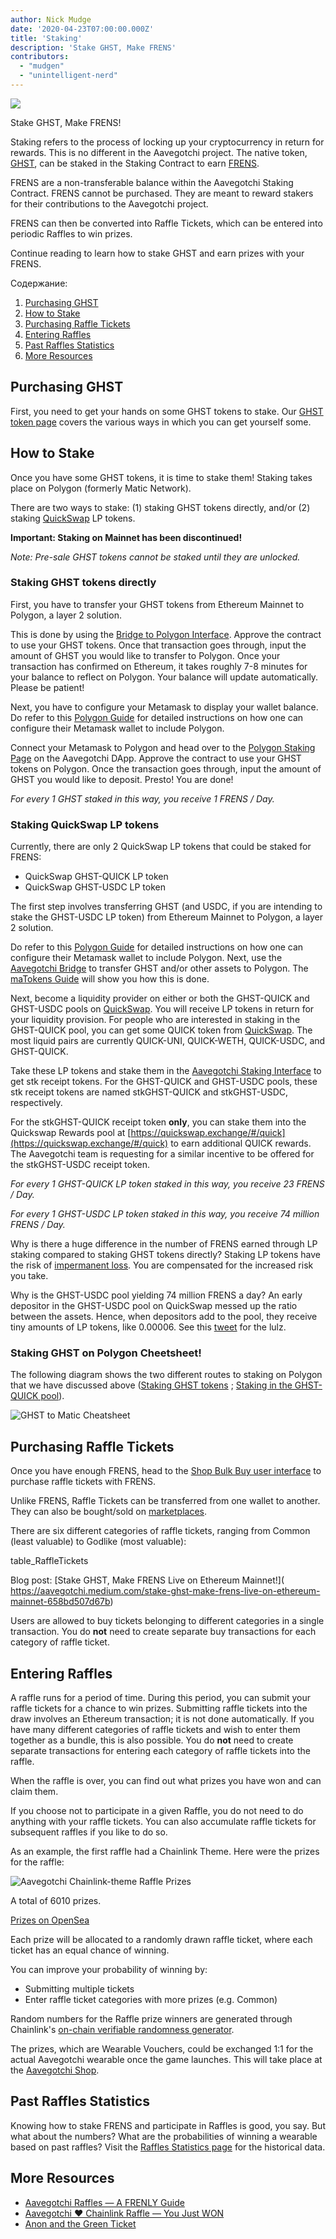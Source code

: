 ```yaml
---
author: Nick Mudge
date: '2020-04-23T07:00:00.000Z'
title: 'Staking'
description: 'Stake GHST, Make FRENS'
contributors:
  - "mudgen"
  - "unintelligent-nerd"
---
```



<div class="headerImageContainer">
<img class="headerImage" src="/staking/staking.png">
<p class="headerImageText">Stake GHST, Make FRENS!</p>
</div>

Staking refers to the process of locking up your cryptocurrency in return for rewards. This is no different in the Aavegotchi project. The native token, [GHST](/posts/ghst), can be staked in the Staking Contract to earn [FRENS](/posts/glossary#frens).

FRENS are a non-transferable balance within the Aavegotchi Staking Contract. FRENS cannot be purchased. They are meant to reward stakers for their contributions to the Aavegotchi project.

FRENS can then be converted into Raffle Tickets, which can be entered into periodic Raffles to win prizes.

Continue reading to learn how to stake GHST and earn prizes with your FRENS.

<div class="contentsBox">

Содержание:

<ol>
<li><a href=#purchasing-ghst>Purchasing GHST</a></li>
<li><a href=#how-to-stake>How to Stake</a></li>
<li><a href=#purchasing-raffle-tickets>Purchasing Raffle Tickets</a></li>
<li><a href=#entering-raffles>Entering Raffles</a></li>
<li><a href=#past-raffles-statistics>Past Raffles Statistics</a></li>
<li><a href=#more-resources>More Resources</a></li>
</ol>

</div>

## Purchasing GHST
First, you need to get your hands on some GHST tokens to stake. Our [GHST token page](/posts/ghst) covers the various ways in which you can get yourself some.

## How to Stake
Once you have some GHST tokens, it is time to stake them! Staking takes place on Polygon (formerly Matic Network).

There are two ways to stake: (1) staking GHST tokens directly, and/or (2) staking [QuickSwap](/glossary#quickswap) LP tokens.

**Important: Staking on Mainnet has been discontinued!**

*Note: Pre-sale GHST tokens cannot be staked until they are unlocked.*

### Staking GHST tokens directly

First, you have to transfer your GHST tokens from Ethereum Mainnet to Polygon, a layer 2 solution.

This is done by using the [Bridge to Polygon Interface](https://aavegotchi.com/bridge). Approve the contract to use your GHST tokens. Once that transaction goes through, input the amount of GHST you would like to transfer to Polygon. Once your transaction has confirmed on Ethereum, it takes roughly 7-8 minutes for your balance to reflect on Polygon. Your balance will update automatically. Please be patient!

Next, you have to configure your Metamask to display your wallet balance. Do refer to this [Polygon Guide](/polygon) for detailed instructions on how one can configure their Metamask wallet to include Polygon.

Connect your Metamask to Polygon and head over to the [Polygon Staking Page](https://aavegotchi.com/stake-polygon) on the Aavegotchi DApp. Approve the contract to use your GHST tokens on Polygon. Once the transaction goes through, input the amount of GHST you would like to deposit. Presto! You are done!

*For every 1 GHST staked in this way, you receive 1 FRENS / Day.*

### Staking QuickSwap LP tokens

Currently, there are only 2 QuickSwap LP tokens that could be staked for FRENS:

* QuickSwap GHST-QUICK LP token
* QuickSwap GHST-USDC LP token

The first step involves transferring GHST (and USDC, if you are intending to stake the GHST-USDC LP token) from Ethereum Mainnet to Polygon, a layer 2 solution.

Do refer to this [Polygon Guide](/polygon) for detailed instructions on how one can configure their Metamask wallet to include Polygon. Next, use the [Aavegotchi Bridge](https://aavegotchi.com/bridge) to transfer GHST and/or other assets to Polygon. The [maTokens Guide](/matokens) will show you how this is done.

Next, become a liquidity provider on either or both the GHST-QUICK and GHST-USDC pools on [QuickSwap](https://quickswap.exchange). You will receive LP tokens in return for your liquidity provision. For people who are interested in staking in the GHST-QUICK pool, you can get some QUICK token from [QuickSwap](https://quickswap.exchange). The most liquid pairs are currently QUICK-UNI, QUICK-WETH, QUICK-USDC, and GHST-QUICK.

Take these LP tokens and stake them in the [Aavegotchi Staking Interface](https://aavegotchi.com/stake-polygon) to get stk receipt tokens. For the GHST-QUICK and GHST-USDC pools, these stk receipt tokens are named stkGHST-QUICK and stkGHST-USDC, respectively.

For the stkGHST-QUICK receipt token **only**, you can stake them into the Quickswap Rewards pool at [https://quickswap.exchange/#/quick](https://quickswap.exchange/#/quick) to earn additional QUICK rewards. The Aavegotchi team is requesting for a similar incentive to be offered for the stkGHST-USDC receipt token.

*For every 1 GHST-QUICK LP token staked in this way, you receive 23 FRENS / Day.*

*For every 1 GHST-USDC LP token staked in this way, you receive 74 million FRENS / Day.*

Why is there a huge difference in the number of FRENS earned through LP staking compared to staking GHST tokens directly? Staking LP tokens have the risk of [impermanent loss](/glossary#impermanent-loss). You are compensated for the increased risk you take.

Why is the GHST-USDC pool yielding 74 million FRENS a day? An early depositor in the GHST-USDC pool on QuickSwap messed up the ratio between the assets. Hence, when depositors add to the pool, they receive tiny amounts of LP tokens, like 0.00006. See this [tweet](https://twitter.com/coderdannn/status/1362423402871447554) for the lulz.

### Staking GHST on Polygon Cheetsheet!

The following diagram shows the two different routes to staking on Polygon that we have discussed above (<a href=#staking-ghst-tokens-directly>Staking GHST tokens</a> ; <a href=#staking-in-the-ghst-quick-pool-on-quickswap>Staking in the GHST-QUICK pool</a>).

<img class = "bodyImage" src = "/staking/GHST-to-Matic-Cheatsheet.png" alt = "GHST to Matic Cheatsheet" />

## Purchasing Raffle Tickets

Once you have enough FRENS, head to the [Shop Bulk Buy user interface](https://aavegotchi.com/tickets) to purchase raffle tickets with FRENS.

Unlike FRENS, Raffle Tickets can be transferred from one wallet to another. They can also be bought/sold on [marketplaces](/marketplace).

There are six different categories of raffle tickets, ranging from Common (least valuable) to Godlike (most valuable):

table_RaffleTickets

Blog post: \[Stake GHST, Make FRENS Live on Ethereum Mainnet!\]( https://aavegotchi.medium.com/stake-ghst-make-frens-live-on-ethereum-mainnet-658bd507d67b)

Users are allowed to buy tickets belonging to different categories in a single transaction. You do **not** need to create separate buy transactions for each category of raffle ticket.

## Entering Raffles

A raffle runs for a period of time. During this period, you can submit your raffle tickets for a chance to win prizes. Submitting raffle tickets into the draw involves an Ethereum transaction; it is not done automatically. If you have many different categories of raffle tickets and wish to enter them together as a bundle, this is also possible. You do **not** need to create separate transactions for entering each category of raffle tickets into the raffle.

When the raffle is over, you can find out what prizes you have won and can claim them.

If you choose not to participate in a given Raffle, you do not need to do anything with your raffle tickets. You can also accumulate raffle tickets for subsequent raffles if you like to do so.

As an example, the first raffle had a Chainlink Theme. Here were the prizes for the raffle:

<img class = "bodyImage" src = "/staking/link-raffle-prizes.png" alt = "Aavegotchi Chainlink-theme Raffle Prizes" />

A total of 6010 prizes.

[Prizes on OpenSea](https://opensea.io/activity/aavegotchi-wearable-vouchers)

Each prize will be allocated to a randomly drawn raffle ticket, where each ticket has an equal chance of winning.

You can improve your probability of winning by:
* Submitting multiple tickets
* Enter raffle ticket categories with more prizes (e.g. Common)

Random numbers for the Raffle prize winners are generated through Chainlink's [on-chain verifiable randomness generator](https://blog.chain.link/verifiable-random-functions-vrf-random-number-generation-rng-feature/).

The prizes, which are Wearable Vouchers, could be exchanged 1:1 for the actual Aavegotchi wearable once the game launches. This will take place at the [Aavegotchi Shop](https://aavegotchi.com/shop).

## Past Raffles Statistics
Knowing how to stake FRENS and participate in Raffles is good, you say. But what about the numbers? What are the probabilities of winning a wearable based on past raffles? Visit the [Raffles Statistics page](/raffles-stats) for the historical data.

## More Resources

- [Aavegotchi Raffles — A FRENLY Guide](https://aavegotchi.medium.com/aavegotchi-raffles-a-frenly-guide-66f624c9bc60)
- [Aavegotchi ❤ Chainlink Raffle — You Just WON](https://aavegotchi.medium.com/aavegotchi-chainlink-raffle-you-just-won-af87712f1018)
- [Anon and the Green Ticket](https://aavegotchi.medium.com/anon-and-the-green-ticket-5776969b3a69)